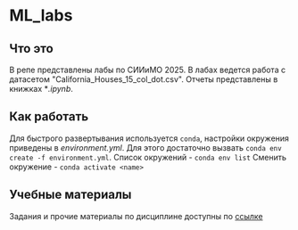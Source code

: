 # ML_labs

## Что это

В репе представлены лабы по СИИиМО 2025. В лабах ведется работа с датасетом "California_Houses_15_col_dot.csv". Отчеты представлены в книжках **.ipynb*.

## Как работать

Для быстрого развертывания используется `conda`, настройки окружения приведены в *environment.yml*.
Для этого достаточно вызвать `conda env create -f environment.yml`.
Список окружений - `conda env list`
Сменить окружение - `conda activate <name>`

## Учебные материалы

Задания и прочие материалы по дисциплине доступны по [ссылке](https://drive.google.com/drive/folders/1Fi-HGOKFQxGNPhc20_m8kz6Ix22rL3rb?yqrid=0be8a2c6)
